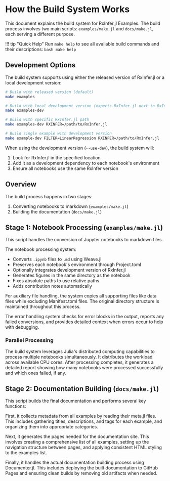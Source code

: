 # How the Build System Works

This document explains the build system for RxInfer.jl Examples. The build process involves two main scripts:
`examples/make.jl` and `docs/make.jl`, each serving a different purpose.

!!! tip "Quick Help"
    Run `make help` to see all available build commands and their descriptions:
    ```bash
    make help
    ```

## Development Options

The build system supports using either the released version of RxInfer.jl or a local development version:

```bash
# Build with released version (default)
make examples

# Build with local development version (expects RxInfer.jl next to RxInferExamples.jl)
make examples-dev

# Build with specific RxInfer.jl path
make examples-dev RXINFER=/path/to/RxInfer.jl

# Build single example with development version
make example-dev FILTER=LinearRegression RXINFER=/path/to/RxInfer.jl
```

When using the development version (`--use-dev`), the build system will:
1. Look for RxInfer.jl in the specified location
2. Add it as a development dependency to each notebook's environment
3. Ensure all notebooks use the same RxInfer version

## Overview

The build process happens in two stages:
1. Converting notebooks to markdown (`examples/make.jl`)
2. Building the documentation (`docs/make.jl`)

## Stage 1: Notebook Processing (`examples/make.jl`)

This script handles the conversion of Jupyter notebooks to markdown files.

The notebook processing system:
- Converts `.ipynb` files to `.md` using Weave.jl
- Preserves each notebook's environment through Project.toml
- Optionally integrates development version of RxInfer.jl
- Generates figures in the same directory as the notebook
- Fixes absolute paths to use relative paths
- Adds contribution notes automatically

For auxiliary file handling, the system copies all supporting files like data files while excluding Manifest.toml files. The original directory structure is maintained throughout this process.

The error handling system checks for error blocks in the output, reports any failed conversions, and provides detailed context when errors occur to help with debugging.

### Parallel Processing

The build system leverages Julia's distributed computing capabilities to process multiple notebooks simultaneously. It distributes the workload across available CPU cores. After processing completes, it generates a detailed report showing how many notebooks were processed successfully and which ones failed, if any.

## Stage 2: Documentation Building (`docs/make.jl`)

This script builds the final documentation and performs several key functions:

First, it collects metadata from all examples by reading their meta.jl files. This includes gathering titles, descriptions, and tags for each example, and organizing them into appropriate categories.

Next, it generates the pages needed for the documentation site. This involves creating a comprehensive list of all examples, setting up the navigation structure between pages, and applying consistent HTML styling to the examples list.

Finally, it handles the actual documentation building process using Documenter.jl. This includes deploying the built documentation to GitHub Pages and ensuring clean builds by removing old artifacts when needed.